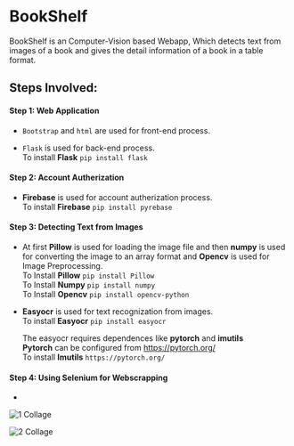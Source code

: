 # BookShelf

BookShelf is an Computer-Vision based Webapp, Which detects text from images of a book and gives the detail information of a book in a table format.

## Steps Involved:

#### Step 1: Web Application

* `Bootstrap` and `html` are used for front-end process.

* `Flask` is used for back-end process.</br>
      To install **Flask** `pip install flask`


#### Step 2: Account Autherization

* **Firebase** is used for account autherization process.</br>
     To install **Firebase** `pip install pyrebase`
  
  
#### Step 3: Detecting Text from Images

* At first **Pillow** is used for loading the image file and then **numpy** is used for converting the image to an array format and **Opencv** is used for Image Preprocessing.</br>
    To Install **Pillow** `pip install Pillow`</br>
    To Install **Numpy** `pip install numpy`</br>
    To Install **Opencv** `pip install opencv-python`


* **Easyocr** is used for text recognization from images.</br>
    To install **Easyocr** `pip install easyocr`</br>
 
    The easyocr requires dependences like **pytorch** and **imutils** </br>
    **Pytorch** can be configured from https://pytorch.org/</br>
     To install **Imutils** `https://pytorch.org/`
    
    
#### Step 4: Using Selenium for Webscrapping


* 






![1 Collage](https://user-images.githubusercontent.com/84787925/157671863-fd4f4b73-e07e-46c7-adf0-1d038ec0cf2d.PNG)

![2 Collage](https://user-images.githubusercontent.com/84787925/157671875-98409e7b-a4a5-404a-886a-fefe6a5298ae.PNG)


